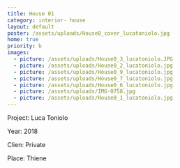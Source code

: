 ```yaml
---
title: House 01
category: interior- house
layout: default
poster: /assets/uploads/House0_cover_lucatoniolo.jpg
home: true
priority: b
images:
  - picture: /assets/uploads/House0_3_lucatoniolo.JPG
  - picture: /assets/uploads/House0_2_lucatoniolo.jpg
  - picture: /assets/uploads/House0_9_lucatoniolo.jpg
  - picture: /assets/uploads/House0_7_lucatoniolo.jpg
  - picture: /assets/uploads/House0_6_lucatoniolo.jpg
  - picture: /assets/uploads/IMG-0758.jpg
  - picture: /assets/uploads/House0_1_lucatoniolo.jpg
---
```

Project: Luca Toniolo

Year: 2018

Clien: Private

Place: Thiene
